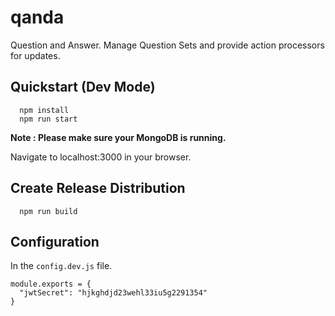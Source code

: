 # qanda

Question and Answer. Manage Question Sets and provide action processors for updates.

## Quickstart (Dev Mode)

```
  npm install
  npm run start
```

**Note : Please make sure your MongoDB is running.**

Navigate to localhost:3000 in your browser.

<!-- ![app](app.png) -->

## Create Release Distribution

```
  npm run build
```

## Configuration

In the ```config.dev.js``` file.

```
module.exports = {
  "jwtSecret": "hjkghdjd23wehl33iu5g2291354"
}
```
